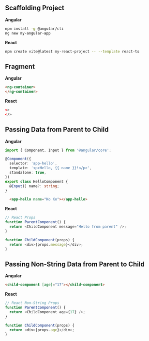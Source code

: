 ## Scaffolding Project

**Angular**

```sh
npm install -g @angular/cli
ng new my-angular-app
```

**React**

```sh
npm create vite@latest my-react-project -- --template react-ts
```

## Fragment

**Angular**

```html
<ng-container>
</ng-container>
```

**React**

```html
<>
</>
```

## Passing Data from Parent to Child

**Angular**

```typescript
import { Component, Input } from '@angular/core';

@Component({
  selector: 'app-hello',
  template: '<p>Hello, {{ name }}!</p>',
  standalone: true,
})
export class HelloComponent {
  @Input() name?: string;
}
```

```html
  <app-hello name="Ko Ko"></app-hello>
```

**React**

```typescript
// React Props
function ParentComponent() {
  return <ChildComponent message="Hello from parent" />;
}

function ChildComponent(props) {
  return <div>{props.message}</div>;
}
```

## Passing Non-String Data from Parent to Child

**Angular**

```html
<child-component [age]="17"></child-component>
```

**React**

```typescript
// React Non-String Props
function ParentComponent() {
  return <ChildComponent age={17} />;
}

function ChildComponent(props) {
  return <div>{props.age}</div>;
}
```
